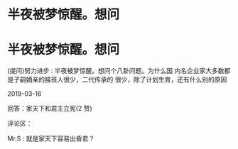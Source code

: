 # 半夜被梦惊醒。想问

# 半夜被梦惊醒。想问

(提问)努力进步 : 半夜被梦惊醒。想问个八卦问题。为什么国 内名企业家大多数都是子嗣嫡亲的接班人很少，二代传承的 很少，除了计划生育，还有什么别的原因

2019-03-16

回答：家天下和君主立宪(2 赞)

评论区：

Mr.S : 就是家天下容易出昏君？